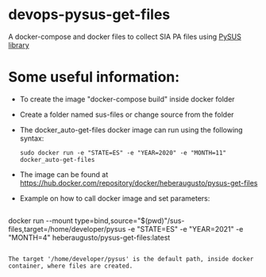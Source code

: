 # devops-pysus-get-files
A docker-compose and docker files to collect SIA PA files using [PySUS library](https://github.com/AlertaDengue/PySUS/)

# Some useful information:

 - To create the image "docker-compose build" inside docker folder
 - Create a folder named sus-files or change source from the folder
 - The docker_auto-get-files docker image can run using the following syntax: 
   ```
   sudo docker run -e "STATE=ES" -e "YEAR=2020" -e "MONTH=11" docker_auto-get-files
   ```
 - The image can be found at https://hub.docker.com/repository/docker/heberaugusto/pysus-get-files

 - Example on how to call docker image and set parameters:
   ```
  docker run --mount type=bind,source="$(pwd)"/sus-files,target=/home/developer/pysus -e "STATE=ES" -e "YEAR=2021" -e "MONTH=4" heberaugusto/pysus-get-files:latest
   ```

 The target '/home/developer/pysus' is the default path, inside docker container, where files are created.